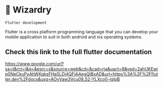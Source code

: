# :crystal_ball: Wizardry
`` Flutter development ``

Flutter is a cross platform programming language that you can develop your mobile application to suit in both android and ios operating systems.

## Check this link to the full flutter documentation 
https://www.google.com/url?sa=t&rct=j&q=&esrc=s&source=web&cd=&cad=rja&uact=8&ved=2ahUKEwjp0NeCkuPxAhWKqksFHa5LDi4QFjAAegQIBxAD&url=https%3A%2F%2Fflutter.dev%2Fdocs&usg=AOvVaw3Vcu09_52-YLXco0-igIpB

